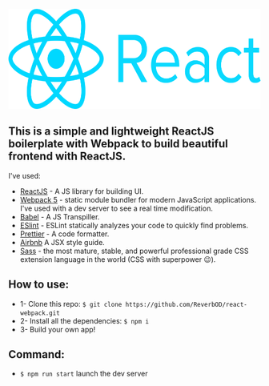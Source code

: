 <p align="center"><img width="600" height="200" src="./logo.png"></p>

## This is a simple and lightweight ReactJS boilerplate with Webpack to build beautiful frontend with ReactJS.

I've used:
* [ReactJS](https://it.reactjs.org/) - A JS library for building UI.
* [Webpack 5](https://webpack.js.org/) - static module bundler for modern JavaScript applications. I've used with a dev server to see a real time modification.
* [Babel](https://babeljs.io/) - A JS Transpiller.
* [ESlint](https://eslint.org/) - ESLint statically analyzes your code to quickly find problems.
* [Prettier](https://prettier.io/) - A code formatter.
* [Airbnb](https://airbnb.io/javascript/react/)  A JSX style guide.
* [Sass](https://sass-lang.com/) - the most mature, stable, and powerful professional grade CSS extension language in the world (CSS with superpower :wink:).

## How to use:
* 1- Clone this repo: `$ git clone https://github.com/ReverbOD/react-webpack.git`
* 2- Install all the dependencies: `$ npm i`
* 3- Build your own app!
  
## Command:
* `$ npm run start` launch the dev server
